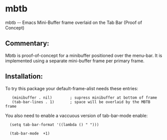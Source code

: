 # mbtb

mbtb -- Emacs Mini-Buffer frame overlaid on the Tab Bar (Proof of Concept)

## Commentary:

Mbtb is proof-of-concept for a minibuffer positioned over the menu-bar.
It is implemented using a separate mini-buffer frame per primary frame.

## Installation:

To try this package your default-frame-alist needs these entries:
```
   (minibuffer . nil)        ; supress minibuffer at bottom of frame
   (tab-bar-lines . 1)       ; space will be overlaid by the MBTB frame
```

You also need to enable a vaccuous version of tab-bar-mode enable:
```
  (setq tab-bar-format '((lambda () " ")))

  (tab-bar-mode  +1)
```
